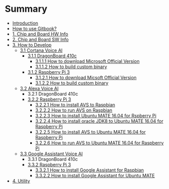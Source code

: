 # Summary

* [Introduction](README.md)
* [How to use Gitbook?](how-to-use-gitbook.md)
* [1. Chip and Board HW Info](1-chip-and-board-hw-info.md)
* [2. Chip and Board SW Info](2-chip-and-board-sw-info.md)
* [3. How to Develop](3-how-to-develop.md)
  * [3.1 Cortana Voice AI](3-1-cortana-voice-aimd.md)
    * [3.1.1 DragonBoard 410c](311-dragonboard-410c.md)
      * [3.1.1.1 How to download Microsoft Official Version](3111-how-to-download-microsoft-official-version.md)
      * [3.1.1.2 How to build custom binary](3112-how-to-build-custom-binary.md)
    * [3.1.2 Raspberry Pi 3](312-raspberry-pi-3.md)
      * [3.1.2.1 How to download Micsoft Official Version](3121-how-to-download-micsoft-official-version.md)
      * [3.1.2.2 How to build custom binary](3122-how-to-build-custom-binary.md)
  * [3.2 Alexa Voice AI](32-alexa-voice-ai.md)
    * 3.2.1 DragonBoard 410c
    * [3.2.2 Raspberry Pi 3](322-raspberry-pi-3.md)
      * [3.2.2.1 How to install AVS to Raspbian](3221-how-to-install-avs-to-raspbian.md)
      * [3.2.2.2 How to run AVS on Raspbian](3222-how-to-run-avs-on-raspbian.md)
      * [3.2.2.3 How to install Ubuntu MATE 16.04 for Rspberry Pi](3223-how-to-install-ubuntu-mate-1604-for-rspberry-pi.md)
      * [3.2.2.4 How to install oracle JDK8 to Ubuntu MATE 16.04 for Raspberry Pi](3224-how-to-install-oracle-jdk8-to-ubuntu-mate-1604-for-raspberry-pi.md)
      * [3.2.2.5 How to install AVS to Ubuntu MATE 16.04 for Raspberry Pi](3225-how-to-install-avs-to-ubuntu-mate-1604-for-raspberry-pi.md)
      * [3.2.2.6 How to run AVS to Ubuntu MATE 16.04 for Raspberry Pi](3226-how-to-run-avs-to-ubuntu-mate-1604-for-raspberry-pi.md)
  * [3.3 Google Assistant Voice AI](3-3-google-assistant-aimd.md)
    * 3.3.1 DragonBoard 410c
    * [3.3.2 Raspberry Pi 3](332-raspberry-pi-3.md)
      * [3.3.2.1 How to install Google Assistant for Raspbian](3321-how-to-install-google-assistant-for-raspbian.md)
      * [3.3.2.2 How to install Google Assistant for Ubuntu MATE](3322-how-to-install-google-assistant-for-ubuntu-mate.md)
* [4. Utility]()

